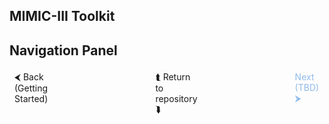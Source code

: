 
## MIMIC-III Toolkit


## Navigation Panel
<div style="display: flex; justify-content: space-between; width: 100%;">
  <a href="/docs/markdowns/getting_started.md" style="text-decoration: none; padding: 4px 8px;">&#x2B9C; Back (Getting Started)</a>
  &nbsp;&nbsp;&nbsp;&nbsp;&nbsp;&nbsp;&nbsp;&nbsp;&nbsp;&nbsp;&nbsp;&nbsp;&nbsp;&nbsp;&nbsp;&nbsp;&nbsp;&nbsp;&nbsp;&nbsp;&nbsp;&nbsp;&nbsp;&nbsp;&nbsp;
  &nbsp;&nbsp;&nbsp;&nbsp;&nbsp;&nbsp;&nbsp;&nbsp;&nbsp;&nbsp;&nbsp;&nbsp;&nbsp;&nbsp;&nbsp;&nbsp;&nbsp;&nbsp;&nbsp;&nbsp;&nbsp;&nbsp;&nbsp;&nbsp;&nbsp;
  &nbsp;&nbsp;&nbsp;&nbsp;&nbsp;&nbsp;&nbsp;&nbsp;&nbsp;&nbsp;&nbsp;&nbsp;&nbsp;&nbsp;&nbsp;&nbsp;&nbsp;&nbsp;&nbsp;&nbsp;&nbsp;&nbsp;&nbsp;&nbsp;&nbsp;
  <a href="/" style="text-decoration: none; padding: 4px 8px;">&#x2BAC; Return to repository &#x2BAF;</a>
  &nbsp;&nbsp;&nbsp;&nbsp;&nbsp;&nbsp;&nbsp;&nbsp;&nbsp;&nbsp;&nbsp;&nbsp;&nbsp;&nbsp;&nbsp;&nbsp;&nbsp;&nbsp;&nbsp;&nbsp;&nbsp;&nbsp;&nbsp;&nbsp;&nbsp;
  &nbsp;&nbsp;&nbsp;&nbsp;&nbsp;&nbsp;&nbsp;&nbsp;&nbsp;&nbsp;&nbsp;&nbsp;&nbsp;&nbsp;&nbsp;&nbsp;&nbsp;&nbsp;&nbsp;&nbsp;&nbsp;&nbsp;&nbsp;&nbsp;&nbsp;
  &nbsp;&nbsp;&nbsp;&nbsp;&nbsp;&nbsp;&nbsp;&nbsp;&nbsp;&nbsp;&nbsp;&nbsp;&nbsp;&nbsp;&nbsp;&nbsp;&nbsp;&nbsp;&nbsp;&nbsp;&nbsp;&nbsp;&nbsp;&nbsp;&nbsp;
  <a href="/docs/markdowns/getting_started.md" style="color: #4a90e2; text-decoration: none; padding: 4px 8px; pointer-events: none; opacity: 0.6;">Next (TBD) &#x2B9E;</a>
</div>